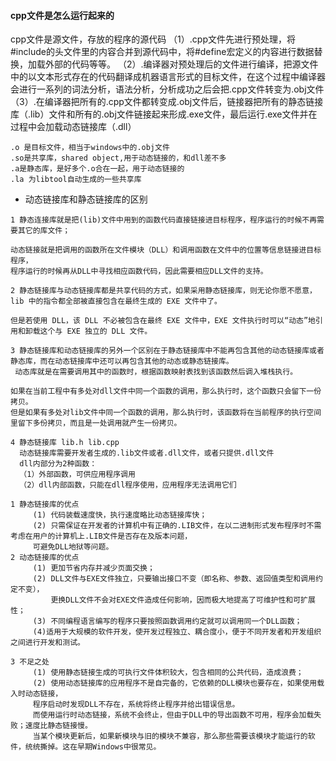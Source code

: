 #### cpp文件是怎么运行起来的
cpp文件是源文件，存放的程序的源代码
（1）.cpp文件先进行预处理，将#include的头文件里的内容合并到源代码中，将#define宏定义的内容进行数据替换，加载外部的代码等等。
（2）.编译器对预处理后的文件进行编译，把源文件中的以文本形式存在的代码翻译成机器语言形式的目标文件，在这个过程中编译器会进行一系列的词法分析，语法分析，分析成功之后会把.cpp文件转变为.obj文件
（3）.在编译器把所有的.cpp文件都转变成.obj文件后，链接器把所有的静态链接库（.lib）文件和所有的.obj文件链接起来形成.exe文件，最后运行.exe文件并在过程中会加载动态链接库（.dll）

```
.o 是目标文件，相当于windows中的.obj文件
.so是共享库，shared object,用于动态链接的，和dll差不多
.a是静态库，是好多个.o合在一起，用于动态链接的
.la 为libtool自动生成的一些共享库
```

+ 动态链接库和静态链接库的区别
```
1 静态连接库就是把(lib)文件中用到的函数代码直接链接进目标程序，程序运行的时候不再需要其它的库文件；

动态链接就是把调用的函数所在文件模块（DLL）和调用函数在文件中的位置等信息链接进目标程序，
程序运行的时候再从DLL中寻找相应函数代码，因此需要相应DLL文件的支持。

2 静态链接库与动态链接库都是共享代码的方式，如果采用静态链接库，则无论你愿不愿意，lib 中的指令都全部被直接包含在最终生成的 EXE 文件中了。

但是若使用 DLL，该 DLL 不必被包含在最终 EXE 文件中，EXE 文件执行时可以“动态”地引用和卸载这个与 EXE 独立的 DLL 文件。

3 静态链接库和动态链接库的另外一个区别在于静态链接库中不能再包含其他的动态链接库或者静态库，而在动态链接库中还可以再包含其他的动态或静态链接库。
 动态库就是在需要调用其中的函数时，根据函数映射表找到该函数然后调入堆栈执行。

如果在当前工程中有多处对dll文件中同一个函数的调用，那么执行时，这个函数只会留下一份拷贝。
但是如果有多处对lib文件中同一个函数的调用，那么执行时，该函数将在当前程序的执行空间里留下多份拷贝，而且是一处调用就产生一份拷贝。

4 静态链接库 lib.h lib.cpp
  动态链接库需要开发者生成的.lib文件或者.dll文件，或者只提供.dll文件
  dll内部分为2种函数：
  （1）外部函数，可供应用程序调用
  （2）dll内部函数，只能在dll程序使用，应用程序无法调用它们
  
1 静态链接库的优点 
     (1) 代码装载速度快，执行速度略比动态链接库快； 
     (2) 只需保证在开发者的计算机中有正确的.LIB文件，在以二进制形式发布程序时不需考虑在用户的计算机上.LIB文件是否存在及版本问题，
     可避免DLL地狱等问题。 
2 动态链接库的优点 
     (1) 更加节省内存并减少页面交换；
     (2) DLL文件与EXE文件独立，只要输出接口不变（即名称、参数、返回值类型和调用约定不变），
         更换DLL文件不会对EXE文件造成任何影响，因而极大地提高了可维护性和可扩展性；
     (3) 不同编程语言编写的程序只要按照函数调用约定就可以调用同一个DLL函数；
     (4)适用于大规模的软件开发，使开发过程独立、耦合度小，便于不同开发者和开发组织之间进行开发和测试。
     
3 不足之处
     (1) 使用静态链接生成的可执行文件体积较大，包含相同的公共代码，造成浪费；
     (2) 使用动态链接库的应用程序不是自完备的，它依赖的DLL模块也要存在，如果使用载入时动态链接，
     程序启动时发现DLL不存在，系统将终止程序并给出错误信息。
     而使用运行时动态链接，系统不会终止，但由于DLL中的导出函数不可用，程序会加载失败；速度比静态链接慢。
     当某个模块更新后，如果新模块与旧的模块不兼容，那么那些需要该模块才能运行的软件，统统撕掉。这在早期Windows中很常见。
```
